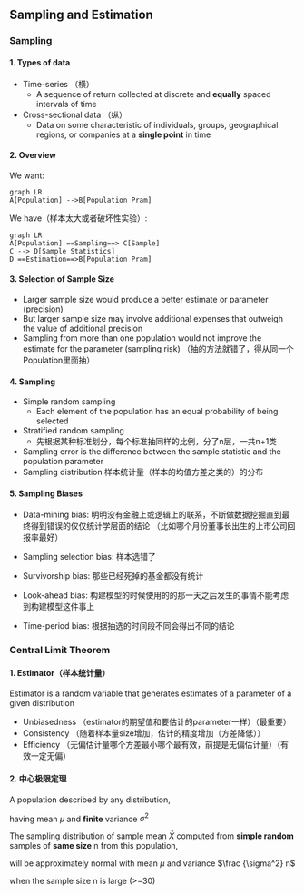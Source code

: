 ## Sampling and Estimation

### Sampling

#### 1. Types of data

* Time-series （横）
  * A sequence of return collected at discrete and **equally** spaced intervals of time
* Cross-sectional data （纵）
  * Data on some characteristic of individuals, groups, geographical regions, or companies at a **single point** in time

#### 2. Overview

We want:

```mermaid
graph LR
A[Population] -->B[Population Pram]
```



We have（样本太大或者破坏性实验）:

```mermaid
graph LR
A[Population] ==Sampling==> C[Sample]
C --> D[Sample Statistics]
D ==Estimation==>B[Population Pram]

```

#### 3. Selection of Sample Size

* Larger sample size would produce a better estimate or parameter (precision)
* But larger sample size may involve additional expenses that outweigh the value of additional precision
* Sampling from more than one population would not improve the estimate for the parameter (sampling risk) （抽的方法就错了，得从同一个Population里面抽）

#### 4. Sampling

* Simple random sampling
  * Each element of the population has an equal probability of being selected
* Stratified random sampling 
  * 先根据某种标准划分，每个标准抽同样的比例，分了n层，一共n+1类
* Sampling error is the difference between the sample statistic and the population parameter
* Sampling distribution 样本统计量（样本的均值方差之类的）的分布

#### 5. Sampling Biases

* Data-mining bias: 明明没有金融上或逻辑上的联系，不断做数据挖掘直到最终得到错误的仅仅统计学层面的结论 （比如哪个月份董事长出生的上市公司回报率最好）

* Sampling selection bias: 样本选错了
* Survivorship bias: 那些已经死掉的基金都没有统计
* Look-ahead bias: 构建模型的时候使用的的那一天之后发生的事情不能考虑到构建模型这件事上
* Time-period bias: 根据抽选的时间段不同会得出不同的结论

### Central Limit Theorem

#### 1. Estimator（样本统计量）

Estimator is a random variable that generates estimates of a parameter of a given distribution

* Unbiasedness （estimator的期望值和要估计的parameter一样）（最重要）
* Consistency （随着样本量size增加，估计的精度增加（方差降低））
* Efficiency （无偏估计量哪个方差最小哪个最有效，前提是无偏估计量）（有效一定无偏）

#### 2. 中心极限定理

A population described by any distribution,

having mean $\mu$ and **finite** variance $\sigma^2$

The sampling distribution of sample mean $\bar X$ computed from **simple random** samples of **same size** n from this population,

will be approximately normal with mean $\mu$ and variance $\frac {\sigma^2} n$ 

when the sample size n is large (>=30)